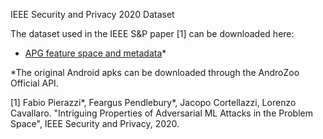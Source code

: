 IEEE Security and Privacy 2020 Dataset

The dataset used in the IEEE S&P paper [1] can be downloaded here:

* [APG feature space and metadata](https://www.dropbox.com/s/1s6sl182m594q9f/apg-features.tar.gz?dl=0)*

*The original Android apks can be downloaded through the AndroZoo Official API.

[1] Fabio Pierazzi\*, Feargus Pendlebury\*, Jacopo Cortellazzi, Lorenzo Cavallaro. "Intriguing Properties of Adversarial ML Attacks in the Problem Space", IEEE Security and Privacy, 2020. 
